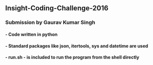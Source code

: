 ## Insight-Coding-Challenge-2016

### Submission by Gaurav Kumar Singh

#### - Code written in python
#### - Standard packages like json, itertools, sys and datetime are used 
#### - run.sh - is included to run the program from the shell directly
